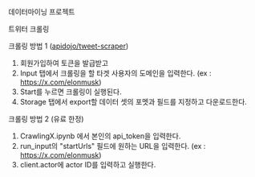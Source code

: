 데이터마이닝 프로젝트 


트위터 크롤링

크롤링 방법 1 ([apidojo/tweet-scraper](https://apify.com/apidojo/tweet-scraper))

1. 회원가입하여 토큰을 발급받고 
2. Input 탭에서 크롤링을 할 타겟 사용자의 도메인을 입력한다. (ex : https://x.com/elonmusk)
3. Start를 누르면 크롤링이 실행된다.
4. Storage 탭에서 export할 데이터 셋의 포멧과 필드를 지정하고 다운로드한다.

크롤링 방법 2 (유료 한정)

1. CrawlingX.ipynb 에서 본인의 api_token을 입력한다.
2. run_input의 "startUrls" 필드에 원하는 URL을 입력한다. (ex : https://x.com/elonmusk)
3. client.actor에 actor ID를 입력하고 실행한다.

